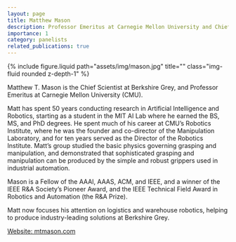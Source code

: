 ```yaml
---
layout: page
title: Matthew Mason
description: Professor Emeritus at Carnegie Mellon University and Chief Scientist at Berkshire Grey
importance: 1
category: panelists
related_publications: true
---
```


<div class="row justify-content-sm-center">
    <div class="col-sm-6 mt-3 mt-md-0">
        {% include figure.liquid path="assets/img/mason.jpg" title="" class="img-fluid rounded z-depth-1" %}
    </div>
</div>


Matthew T. Mason is the Chief Scientist at Berkshire Grey, and Professor Emeritus at Carnegie Mellon University (CMU).

Matt has spent 50 years conducting research in Artificial Intelligence and Robotics, starting as a student in the MIT AI Lab where he earned the BS, MS, and PhD degrees. He spent much of his career at CMU’s Robotics Institute, where he was the founder and co-director of the Manipulation Laboratory, and for ten years served as the Director of the Robotics Institute. Matt’s group studied the basic physics governing grasping and manipulation, and demonstrated that sophisticated grasping and manipulation can be produced by the simple and robust grippers used in industrial automation.

Mason is a Fellow of the AAAI, AAAS, ACM, and IEEE, and a winner of the IEEE R&A Society’s Pioneer Award, and the IEEE Technical Field Award in Robotics and Automation (the R&A Prize).

Matt now focuses his attention on logistics and warehouse robotics, helping to produce industry-leading solutions at Berkshire Grey.

[Website: mtmason.com](https://mtmason.com/)
